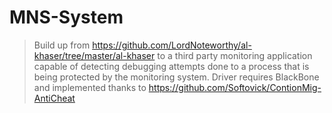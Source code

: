 # MNS-System
> Build up from https://github.com/LordNoteworthy/al-khaser/tree/master/al-khaser to a third party monitoring application capable of detecting debugging attempts done to a process that is being protected by the monitoring system.
> Driver requires BlackBone and implemented thanks to https://github.com/Softovick/ContionMig-AntiCheat

